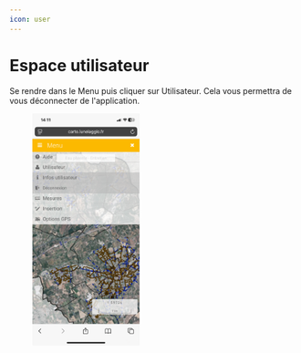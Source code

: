 ```yaml
---
icon: user
---
```


# Espace utilisateur

Se rendre dans le Menu puis cliquer sur Utilisateur. Cela vous permettra de vous déconnecter de l'application.

<figure><img src="../../../.gitbook/assets/vmap_mobile_user.PNG" alt="" width="188"><figcaption></figcaption></figure>

